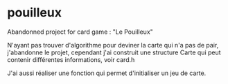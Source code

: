 # pouilleux
Abandonned project for card game : "Le Pouilleux" 

N'ayant pas trouver d'algorithme pour deviner la carte qui n'a pas de pair, j'abandonne le projet, cependant j'ai construit une structure Carte qui peut contenir différentes informations, voir card.h 

J'ai aussi réaliser une fonction qui permet d'initialiser un jeu de carte. 
